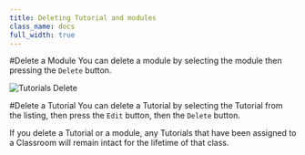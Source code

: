 ```yaml
---
title: Deleting Tutorial and modules
class_name: docs
full_width: true
---
```


#Delete a Module
You can delete a module by selecting the module then pressing the `Delete` button.

![Tutorials Delete](/img/docs/Tutorials_delete.png)

#Delete a Tutorial
You can delete a Tutorial by selecting the Tutorial from the listing, then press the `Edit` button, then the `Delete` button. 


If you delete a Tutorial or a module, any Tutorials that have been assigned to a Classroom will remain intact for the lifetime of that class.